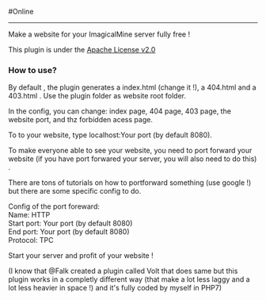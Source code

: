 #Online
_______
Make a website for your ImagicalMine server fully free !

This plugin is under the [Apache License v2.0](/LICENSE)

### How to use?
By default , the plugin generates a index.html (change it !), a 404.html and a 403.html .
Use the plugin folder as website root folder.

In the config, you can change: index page, 404 page, 403 page, the website port, and thz forbidden acess page.

To to your website, type localhost:Your port (by default 8080).

To make everyone able to see your website, you need to port forward your website (if you have port forwared your server, you will also need to do this) .

There are tons of tutorials on how to portforward something (use google !) but there are some specific config to do.

Config of the port foreward:   
Name: HTTP   
Start port: Your port (by default 8080)   
End port: Your port (by default 8080)   
Protocol: TPC   

Start your server and profit of your website !

(I know that @Falk created a plugin called Volt that does same but this plugin works in a completly different way (that make a lot less laggy and a lot less heavier in space !) and it's fully coded by myself in PHP7)
